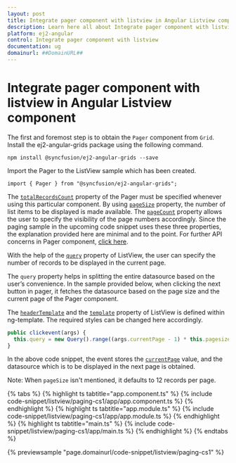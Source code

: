```yaml
---
layout: post
title: Integrate pager component with listview in Angular Listview component | Syncfusion
description: Learn here all about Integrate pager component with listview in Syncfusion Angular Listview component of Syncfusion Essential JS 2 and more.
platform: ej2-angular
control: Integrate pager component with listview 
documentation: ug
domainurl: ##DomainURL##
---
```


# Integrate pager component with listview in Angular Listview component

The first and foremost step is to obtain the `Pager` component from `Grid`. Install the ej2-angular-grids package using the following command.

```shell
npm install @syncfusion/ej2-angular-grids --save
```

Import the Pager to the ListView sample which has been created.

```shell
import { Pager } from "@syncfusion/ej2-angular-grids";
```

The [`totalRecordsCount`](https://ej2.syncfusion.com/angular/documentation/api/pager/#totalrecordscount) property of the Pager must be specified whenever using this particular component. By using [`pageSize`](https://ej2.syncfusion.com/angular/documentation/api/pager/#pagesize) property, the number of list items to be displayed is made available. The [`pageCount`](https://ej2.syncfusion.com/angular/documentation/api/pager/#pagecount) property allows the user to specify the visibility of the page numbers accordingly. Since the paging sample in the upcoming code snippet uses these three properties, the explanation provided here are minimal and to the point. For further API concerns in Pager component, [click here](https://ej2.syncfusion.com/angular/documentation/api/pager/).

With the help of the [`query`](https://ej2.syncfusion.com/angular/documentation/api/list-view#query) property of ListView, the user can specify the number of records to be displayed in the current page.

The `query` property helps in splitting the entire datasource based on the user’s convenience. In the sample provided below, when clicking the next button in pager, it fetches the datasource based on the page size and the current page of the Pager component.

The [`headerTemplate`](https://ej2.syncfusion.com/angular/documentation/api/list-view#headertemplate) and the [`template`](https://ej2.syncfusion.com/angular/documentation/api/list-view#template) property of ListView is defined within ng-template. The required styles can be changed here accordingly.

```typescript
public clickevent(args) {
  this.query = new Query().range((args.currentPage - 1) * this.pagesize, (args.currentPage * this.pagesize));
}
```

In the above code snippet, the event stores the [`currentPage`](https://ej2.syncfusion.com/angular/documentation/api/pager/#currentpage) value, and the datasource which is to be displayed in the next page is obtained.

Note: When `pageSize` isn't mentioned, it defaults to 12 records per page.

{% tabs %}
{% highlight ts tabtitle="app.component.ts" %}
{% include code-snippet/listview/paging-cs1/app/app.component.ts %}
{% endhighlight %}
{% highlight ts tabtitle="app.module.ts" %}
{% include code-snippet/listview/paging-cs1/app/app.module.ts %}
{% endhighlight %}
{% highlight ts tabtitle="main.ts" %}
{% include code-snippet/listview/paging-cs1/app/main.ts %}
{% endhighlight %}
{% endtabs %}
  
{% previewsample "page.domainurl/code-snippet/listview/paging-cs1" %}
